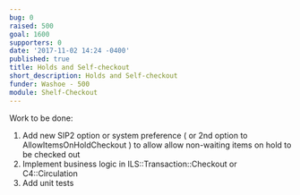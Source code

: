```yaml
---
bug: 0
raised: 500
goal: 1600
supporters: 0
date: '2017-11-02 14:24 -0400'
published: true
title: Holds and Self-checkout
short_description: Holds and Self-checkout
funder: Washoe - 500
module: Shelf-Checkout
---
```

Work to be done:
1) Add new SIP2 option or system preference ( or 2nd option to AllowItemsOnHoldCheckout ) to allow allow non-waiting items on hold to be checked out
2) Implement business logic in ILS::Transaction::Checkout or C4::Circulation
3) Add unit tests
